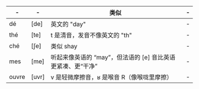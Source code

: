 | -  | - | 类似 | - 
|------|----| - |------
|  dé  | [de] | 英文的 "day" | -
| thé  | [te] | t 是清音，发音不像英文的 "th" | - 
| ché  | [ʃe] | 类似 shay | - 
| mes  | [me] | 听起来像英语的 “may”，但法语的 [e] 音比英语更紧凑、更“干净” | - 
| ouvre  | [uvr] | v 是轻微摩擦音，ʁ 是喉音 R（像喉咙里摩擦） | - 